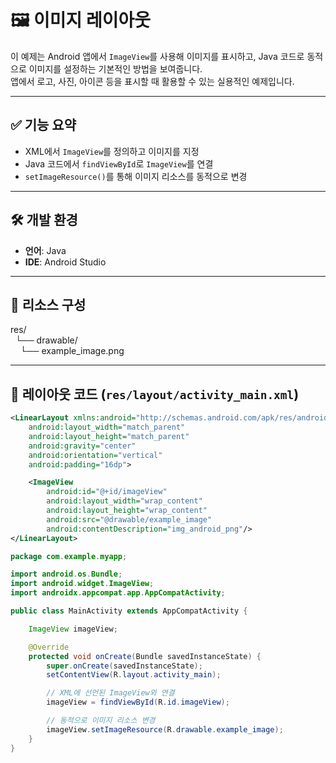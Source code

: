 # 🖼️ 이미지 레이아웃

이 예제는 Android 앱에서 `ImageView`를 사용해 이미지를 표시하고, Java 코드로 동적으로 이미지를 설정하는 기본적인 방법을 보여줍니다.  
앱에서 로고, 사진, 아이콘 등을 표시할 때 활용할 수 있는 실용적인 예제입니다.

---

## ✅ 기능 요약

- XML에서 `ImageView`를 정의하고 이미지를 지정
- Java 코드에서 `findViewById`로 `ImageView`를 연결
- `setImageResource()`를 통해 이미지 리소스를 동적으로 변경

---

## 🛠️ 개발 환경

- **언어**: Java  
- **IDE**: Android Studio 

---

## 📂 리소스 구성

res/ <br>
 &nbsp; └── drawable/ <br>
 &nbsp; &nbsp; └── example_image.png <br>

---

## 🧩 레이아웃 코드 (`res/layout/activity_main.xml`)

```xml
<LinearLayout xmlns:android="http://schemas.android.com/apk/res/android"
    android:layout_width="match_parent"
    android:layout_height="match_parent"
    android:gravity="center"
    android:orientation="vertical"
    android:padding="16dp">

    <ImageView
        android:id="@+id/imageView"
        android:layout_width="wrap_content"
        android:layout_height="wrap_content"
        android:src="@drawable/example_image"
        android:contentDescription="img_android_png"/>
</LinearLayout>
```
```java
package com.example.myapp;

import android.os.Bundle;
import android.widget.ImageView;
import androidx.appcompat.app.AppCompatActivity;

public class MainActivity extends AppCompatActivity {

    ImageView imageView;

    @Override
    protected void onCreate(Bundle savedInstanceState) {
        super.onCreate(savedInstanceState);
        setContentView(R.layout.activity_main);

        // XML에 선언된 ImageView와 연결
        imageView = findViewById(R.id.imageView);

        // 동적으로 이미지 리소스 변경
        imageView.setImageResource(R.drawable.example_image);
    }
}
```
